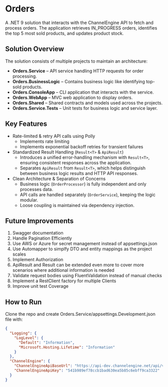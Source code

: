 # Orders
 
 A .NET 9 solution that interacts with the ChannelEngine API to fetch and process orders. The application retrieves IN_PROGRESS orders, identifies the top 5 most sold products, and updates product stock.

## Solution Overview

The solution consists of multiple projects to maintain an architecture:

- **Orders.Service** – API service handling HTTP requests for order processing.
- **Orders.BusinessLogic** – Contains business logic like identifying top-sold products.
- **Orders.ConsoleApp** – CLI application that interacts with the service.
- **Orders.WebApp** – MVC web application to display orders.
- **Orders.Shared** – Shared contracts and models used across the projects.
- **Orders.Service.Tests** – Unit tests for business logic and service layer.

## Key Features
- Rate-limited & retry API calls using Polly
    - Implements rate limiting
    - Implements exponential backoff retries for transient failures
- Standardized Result Handling (`Result<T>` & `ApiResult`)
    - Introduces a unified error-handling mechanism with `Result<T>`, ensuring consistent responses across the application.
    - Separates `ApiResult` from `Result<T>`, which helps distinguish between business logic results and HTTP API responses.
- Clean Architecture & Separation of Concerns
    - Business logic (`OrderProcessor`) is fully independent and only processes data.
    - API calls are handled separately (`OrderService`), keeping the logic modular.
    - Loose coupling is maintained via dependency injection.

## Future Improvements

1) Swagger documentation
2) Handle Pagination Efficiently
3) Use AWS or Azure for secret management instead of appsettings.json
4) Use Automapper to simplfy DTO and entity mappings as the project scales
5) Implement Authorization
6) ApiResult and Result can be extended even more to cover more scenarios where additional information is needed
7) Validate request bodies using FluentValidation instead of manual checks
8) Implement a RestClient factory for multiple Clients
9) Improve unit test Coverage

## How to Run

Clone the repo and create Orders.Service/appsettings.Development.json file with:
```json
{
  "Logging": {
    "LogLevel": {
      "Default": "Information",
      "Microsoft.Hosting.Lifetime": "Information"
    }
  },
  "ChannelEngine": {
    "ChannelEngineApiBaseUrl": "https://api-dev.channelengine.net/api/v2/",
    "ChannelEngineApiKey": "541b989ef78ccb1bad630ea5b85c6ebff9ca3322"
  }
}
```